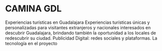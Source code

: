 # CAMINA GDL
Experiencias turísticas en Guadalajara
Experiencias turísticas únicas y personalizadas para visitantes extranjeros y nacionales interesados en descubrir Guadalajara, brindando también la oportunidad a los locales de redescubrir su ciudad.
Publicidad Digital: redes sociales y plataformas.
La tecnología en el proyecto
